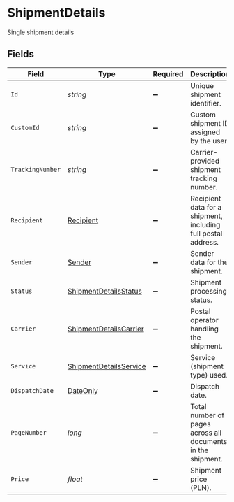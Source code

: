 # ShipmentDetails

Single shipment details


## Fields

| Field                                                                                 | Type                                                                                  | Required                                                                              | Description                                                                           | Example                                                                               |
| ------------------------------------------------------------------------------------- | ------------------------------------------------------------------------------------- | ------------------------------------------------------------------------------------- | ------------------------------------------------------------------------------------- | ------------------------------------------------------------------------------------- |
| `Id`                                                                                  | *string*                                                                              | :heavy_minus_sign:                                                                    | Unique shipment identifier.                                                           | A00323234                                                                             |
| `CustomId`                                                                            | *string*                                                                              | :heavy_minus_sign:                                                                    | Custom shipment ID assigned by the user.                                              | custom-id-A44445T                                                                     |
| `TrackingNumber`                                                                      | *string*                                                                              | :heavy_minus_sign:                                                                    | Carrier-provided shipment tracking number.                                            | 0032322323243443                                                                      |
| `Recipient`                                                                           | [Recipient](../../Models/Components/Recipient.md)                                     | :heavy_minus_sign:                                                                    | Recipient data for a shipment, including full postal address.                         |                                                                                       |
| `Sender`                                                                              | [Sender](../../Models/Components/Sender.md)                                           | :heavy_minus_sign:                                                                    | Sender data for the shipment.                                                         |                                                                                       |
| `Status`                                                                              | [ShipmentDetailsStatus](../../Models/Components/ShipmentDetailsStatus.md)             | :heavy_minus_sign:                                                                    | Shipment processing status.                                                           |                                                                                       |
| `Carrier`                                                                             | [ShipmentDetailsCarrier](../../Models/Components/ShipmentDetailsCarrier.md)           | :heavy_minus_sign:                                                                    | Postal operator handling the shipment.                                                |                                                                                       |
| `Service`                                                                             | [ShipmentDetailsService](../../Models/Components/ShipmentDetailsService.md)           | :heavy_minus_sign:                                                                    | Service (shipment type) used.                                                         |                                                                                       |
| `DispatchDate`                                                                        | [DateOnly](https://learn.microsoft.com/en-us/dotnet/api/system.dateonly?view=net-6.0) | :heavy_minus_sign:                                                                    | Dispatch date.                                                                        | 2024-06-01                                                                            |
| `PageNumber`                                                                          | *long*                                                                                | :heavy_minus_sign:                                                                    | Total number of pages across all documents in the shipment.                           | 3                                                                                     |
| `Price`                                                                               | *float*                                                                               | :heavy_minus_sign:                                                                    | Shipment price (PLN).                                                                 | 4.16                                                                                  |